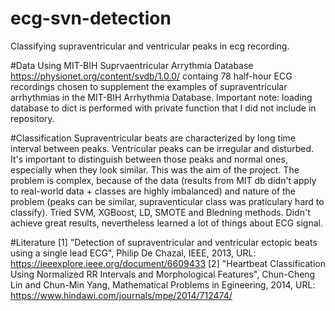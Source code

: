 # ecg-svn-detection
Classifying supraventricular and ventricular peaks in ecg recording. 

#Data
Using MIT-BIH Suprvaentricular Arrythmia Database https://physionet.org/content/svdb/1.0.0/ containg 78 half-hour ECG recordings chosen to supplement the examples of supraventricular arrhythmias in the MIT-BIH Arrhythmia Database.
Important note: loading database to dict is performed with private function that I did not include in repository. 

#Classification
Supraventricular beats are characterized by long time interval between peaks. Ventricular peaks can be irregular and disturbed. 
It's important to distinguish between those peaks and normal ones, especially when they look similar. This was the aim of the project.
The problem is complex, because of the data (results from MIT db didn't apply to real-world data + classes are highly imbalanced) and nature of the problem (peaks can be similar, supraventicular class was praticulary hard to classify). 
Tried SVM, XGBoost, LD, SMOTE and Bledning methods.
Didn't achieve great results, nevertheless learned a lot of things about ECG signal.

#Literature
[1] "Detection of supraventricular and ventricular ectopic beats using a single lead ECG", Philip De Chazal, IEEE, 2013, URL: https://ieeexplore.ieee.org/document/6609433
[2] "Heartbeat Classification Using Normalized RR Intervals and Morphological Features", Chun-Cheng Lin and Chun-Min Yang, Mathematical Problems in Egineering, 2014, URL: https://www.hindawi.com/journals/mpe/2014/712474/
